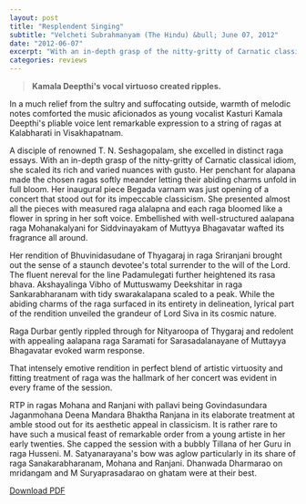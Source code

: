 ```yaml
---
layout: post
title: "Resplendent Singing"
subtitle: "Velcheti Subrahmanyam (The Hindu) &bull; June 07, 2012"
date: "2012-06-07"
excerpt: "With an in-depth grasp of the nitty-gritty of Carnatic classical idiom, she scaled its rich and varied nuances with gusto. Her penchant for alapana made the chosen ragas softly meander letting their abiding charms unfold in full bloom."
categories: reviews
---
```


> **Kamala Deepthi's vocal virtuoso created ripples.**

In a much relief from the sultry and suffocating outside, warmth of melodic notes comforted the music aficionados as young vocalist Kasturi Kamala Deepthi's pliable voice lent remarkable expression to a string of ragas at Kalabharati in Visakhapatnam.

A disciple of renowned T. N. Seshagopalam, she excelled in distinct raga essays. With an in-depth grasp of the nitty-gritty of Carnatic classical idiom, she scaled its rich and varied nuances with gusto. Her penchant for alapana made the chosen ragas softly meander letting their abiding charms unfold in full bloom. Her inaugural piece Begada varnam was just opening of a concert that stood out for its impeccable classicism. She presented almost all the pieces with measured raga alalapna and each raga bloomed like a flower in spring in her soft voice. Embellished with well-structured aalapana raga Mohanakalyani for Siddvinayakam of Muttyya Bhagavatar wafted its fragrance all around.

Her rendition of Bhuvinidasudane of Thyagaraj in raga Sriranjani brought out the sense of a staunch devotee's total surrender to the will of the Lord. The fluent nereval for the line Padamulegati further heightened its rasa bhava. Akshayalinga Vibho of Muttuswamy Deekshitar in raga Sankarabharanam with tidy swarakalapana scaled to a peak. While the abiding charms of the raga surfaced in its entirety in delineation, lyrical part of the rendition unveiled the grandeur of Lord Siva in its cosmic nature.

Raga Durbar gently rippled through for Nityaroopa of Thygaraj and redolent with appealing aalapana raga Saramati for Sarasadalanayane of Muttayya Bhagavatar evoked warm response.

That intensely emotive rendition in perfect blend of artistic virtuosity and fitting treatment of raga was the hallmark of her concert was evident in every frame of the session.

RTP in ragas Mohana and Ranjani with pallavi being Govindasundara Jaganmohana Deena Mandara Bhaktha Ranjana in its elaborate
treatment at amble stood out for its aesthetic appeal in classicism. It is rather rare to have such a musical feast of remarkable order from a young artiste in her early twenties. She capped the session with a bubbly Tillana of her Guru in raga Husseni. M. Satyanarayana's bow was aglow particularly in its share of raga Sanakarabharanam, Mohana and Ranjani. Dhanwada Dharmarao on mridangam and M Suryaprasadarao on ghatam were at their best.

[Download PDF]()
